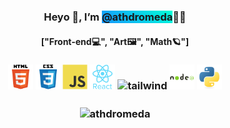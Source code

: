 <h3 align="center">Heyo 👋, I’m <span id="me" style="background: linear-gradient(225deg, #00ffd7 0%, #1595ff 100%);
        ">@athdromeda</span>🧑‍💻</h3>
<h4 align="center">["Front-end💻", "Art🖼", "Math🪐"]</h4>

<h3 align="center">
    <img src="https://raw.githubusercontent.com/devicons/devicon/master/icons/html5/html5-original-wordmark.svg" alt="html5" width="40" height="40"/>
    <img src="https://raw.githubusercontent.com/devicons/devicon/master/icons/css3/css3-original-wordmark.svg" alt="css3" width="40" height="40"/>
    <img src="https://raw.githubusercontent.com/devicons/devicon/master/icons/javascript/javascript-original.svg" alt="javascript" width="40" height="40"/>
    <img src="https://raw.githubusercontent.com/devicons/devicon/master/icons/react/react-original-wordmark.svg" alt="react" width="40" height="40"/> 
    <img src="https://www.vectorlogo.zone/logos/tailwindcss/tailwindcss-icon.svg" alt="tailwind" width="40" height="40"/>
    <img src="https://raw.githubusercontent.com/devicons/devicon/master/icons/nodejs/nodejs-original-wordmark.svg" alt="nodejs" width="40" height="40"/>
    <img src="https://raw.githubusercontent.com/devicons/devicon/master/icons/python/python-original.svg" alt="python" width="40" height="40"/>
</h3>
<h3 align="center">
    <img align="center" src="https://github-readme-stats.vercel.app/api?username=athdromeda&count_private=true&theme=algolia&show_icons=true" alt="athdromeda" />
</h3>




<!---
athdromeda/athdromeda is a ✨ special ✨ repository because its `README.md` (this file) appears on your GitHub profile.
You can click the Preview link to take a look at your changes.
--->
